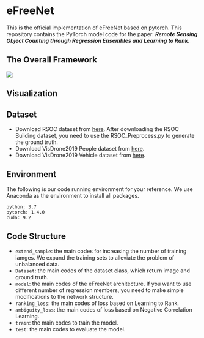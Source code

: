 # eFreeNet

This is the official implementation of eFreeNet based on pytorch. This repository contains the PyTorch model code for the paper: ***Remote Sensing Object Counting through Regression Ensembles and Learning to Rank.***
## The Overall Framework

![](https://github.com/huangyongbobo/eFateNet/blob/main/architecture.png)

## Visualization

## Dataset

* Download RSOC dataset from [here](https://github.com/gaoguangshuai/Counting-from-Sky-A-Large-scale-Dataset-for-Remote-Sensing-Object-Counting-and-A-Benchmark-Method). After downloading the RSOC Building dataset, you need to use the RSOC_Preprocess.py to generate the ground truth.  
* Download VisDrone2019 People dataset from [here](https://drive.google.com/file/d/19gh-ZF-FpoTNNtVh_gScRc9pFlqvktpU/view?usp=sharing).  
* Download VisDrone2019 Vehicle dataset from [here](https://drive.google.com/file/d/12bCfAWEVurX6Z0RuAbegywkY7Z-UDU19/view?usp=sharing).  
## Environment

The following is our code running environment for your reference. We use Anaconda as the environment to install all packages.  

```
python: 3.7
pytorch: 1.4.0  
cuda: 9.2
```
## Code Structure

* `extend_sample`: the main codes for increasing the number of training iamges. We expand the training sets to alleviate the problem of unbalanced data. 
* `Dataset`: the main codes of the dataset class, which return image and ground truth.  
* `model`: the main codes of the eFreeNet architecture. If you want to use different number of regression members, you need to make simple modifications to the network structure.  
* `ranking_loss`: the main codes of loss based on Learning to Rank.  
* `ambiguity_loss`: the main codes of loss based on Negative Correlation Learning.  
* `train`: the main codes to train the model.  
* `test`: the main codes to evaluate the model.
